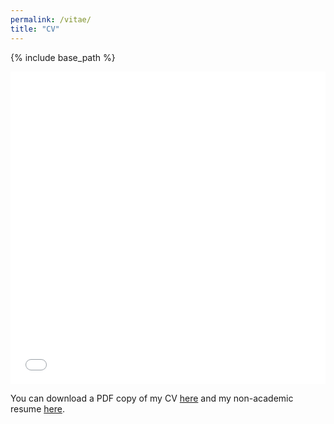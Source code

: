 ```yaml
---
permalink: /vitae/
title: "CV"
---
```


{% include base_path %}

<iframe src="/files/case_cv.pdf" width="100%" height="500" frameborder="no" border="0" marginwidth="0" marginheight="0"></iframe>


You can download a PDF copy of my CV [here](/files/case_cv.pdf) and my non-academic resume [here](/files/case_resume.pdf).



